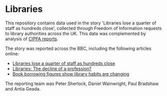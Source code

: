 # Libraries

This repository contains data used in the story 'Libraries lose a quarter of staff as hundreds close', collected through Freedom of Information requests to library authorities across the UK. This data was complemented by analysis of [CIPFA reports](http://www.cipfa.org/services/statistics/comparative-profiles/public-libraries).

The story was reported across the BBC, including the following articles online:

* [Libraries lose a quarter of staff as hundreds close](http://www.bbc.co.uk/news/uk-england-35707956)
* [Libraries: The decline of a profession?](http://www.bbc.co.uk/news/uk-england-35724957)
* [Book borrowing figures show library habits are changing](http://www.bbc.co.uk/news/uk-england-35788332)

The reporting team was Peter Sherlock, Daniel Wainwright, Paul Bradshaw and Antia Geada.

